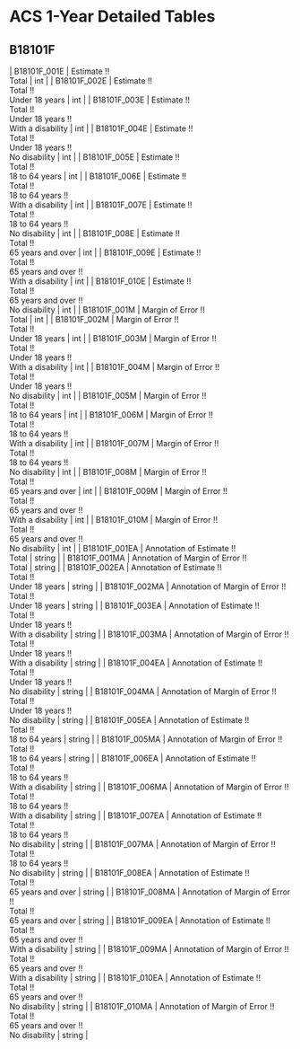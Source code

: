 # ACS 1-Year Detailed Tables

## B18101F

| B18101F_001E | Estimate !!<br>Total | int |
| B18101F_002E | Estimate !!<br>Total !!<br>Under 18 years | int |
| B18101F_003E | Estimate !!<br>Total !!<br>Under 18 years !!<br>With a disability | int |
| B18101F_004E | Estimate !!<br>Total !!<br>Under 18 years !!<br>No disability | int |
| B18101F_005E | Estimate !!<br>Total !!<br>18 to 64 years | int |
| B18101F_006E | Estimate !!<br>Total !!<br>18 to 64 years !!<br>With a disability | int |
| B18101F_007E | Estimate !!<br>Total !!<br>18 to 64 years !!<br>No disability | int |
| B18101F_008E | Estimate !!<br>Total !!<br>65 years and over | int |
| B18101F_009E | Estimate !!<br>Total !!<br>65 years and over !!<br>With a disability | int |
| B18101F_010E | Estimate !!<br>Total !!<br>65 years and over !!<br>No disability | int |
| B18101F_001M | Margin of Error !!<br>Total | int |
| B18101F_002M | Margin of Error !!<br>Total !!<br>Under 18 years | int |
| B18101F_003M | Margin of Error !!<br>Total !!<br>Under 18 years !!<br>With a disability | int |
| B18101F_004M | Margin of Error !!<br>Total !!<br>Under 18 years !!<br>No disability | int |
| B18101F_005M | Margin of Error !!<br>Total !!<br>18 to 64 years | int |
| B18101F_006M | Margin of Error !!<br>Total !!<br>18 to 64 years !!<br>With a disability | int |
| B18101F_007M | Margin of Error !!<br>Total !!<br>18 to 64 years !!<br>No disability | int |
| B18101F_008M | Margin of Error !!<br>Total !!<br>65 years and over | int |
| B18101F_009M | Margin of Error !!<br>Total !!<br>65 years and over !!<br>With a disability | int |
| B18101F_010M | Margin of Error !!<br>Total !!<br>65 years and over !!<br>No disability | int |
| B18101F_001EA | Annotation of Estimate !!<br>Total | string |
| B18101F_001MA | Annotation of Margin of Error !!<br>Total | string |
| B18101F_002EA | Annotation of Estimate !!<br>Total !!<br>Under 18 years | string |
| B18101F_002MA | Annotation of Margin of Error !!<br>Total !!<br>Under 18 years | string |
| B18101F_003EA | Annotation of Estimate !!<br>Total !!<br>Under 18 years !!<br>With a disability | string |
| B18101F_003MA | Annotation of Margin of Error !!<br>Total !!<br>Under 18 years !!<br>With a disability | string |
| B18101F_004EA | Annotation of Estimate !!<br>Total !!<br>Under 18 years !!<br>No disability | string |
| B18101F_004MA | Annotation of Margin of Error !!<br>Total !!<br>Under 18 years !!<br>No disability | string |
| B18101F_005EA | Annotation of Estimate !!<br>Total !!<br>18 to 64 years | string |
| B18101F_005MA | Annotation of Margin of Error !!<br>Total !!<br>18 to 64 years | string |
| B18101F_006EA | Annotation of Estimate !!<br>Total !!<br>18 to 64 years !!<br>With a disability | string |
| B18101F_006MA | Annotation of Margin of Error !!<br>Total !!<br>18 to 64 years !!<br>With a disability | string |
| B18101F_007EA | Annotation of Estimate !!<br>Total !!<br>18 to 64 years !!<br>No disability | string |
| B18101F_007MA | Annotation of Margin of Error !!<br>Total !!<br>18 to 64 years !!<br>No disability | string |
| B18101F_008EA | Annotation of Estimate !!<br>Total !!<br>65 years and over | string |
| B18101F_008MA | Annotation of Margin of Error !!<br>Total !!<br>65 years and over | string |
| B18101F_009EA | Annotation of Estimate !!<br>Total !!<br>65 years and over !!<br>With a disability | string |
| B18101F_009MA | Annotation of Margin of Error !!<br>Total !!<br>65 years and over !!<br>With a disability | string |
| B18101F_010EA | Annotation of Estimate !!<br>Total !!<br>65 years and over !!<br>No disability | string |
| B18101F_010MA | Annotation of Margin of Error !!<br>Total !!<br>65 years and over !!<br>No disability | string |

